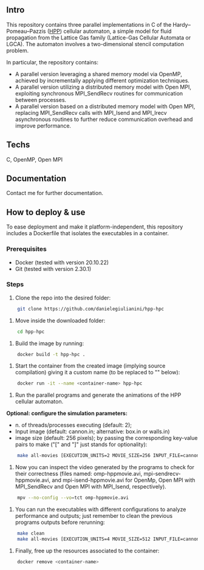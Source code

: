 ## Intro
This repository contains three parallel implementations in C of the Hardy–Pomeau–Pazzis ([HPP](https://scholar.google.com/scholar?hl=it&as_sdt=0%2C5&q=hpp+cellular+automaton&btnG=)) cellular automaton, a simple model for fluid propagation from the Lattice Gas family (Lattice-Gas Cellular Automata or LGCA). The automaton involves a two-dimensional stencil computation problem.

In particular, the repository contains:

- A parallel version leveraging a shared memory model via OpenMP, achieved by incrementally applying different optimization techniques.
- A parallel version utilizing a distributed memory model with Open MPI, exploiting synchronous MPI_SendRecv routines for communication between processes.
- A parallel version based on a distributed memory model with Open MPI, replacing MPI_SendRecv calls with MPI_Isend and MPI_Irecv asynchronous routines to further reduce communication overhead and improve performance.


## Techs
C, OpenMP, Open MPI


## Documentation
Contact me for further documentation.


## How to deploy & use
To ease deployment and make it platform-independent, this repository includes a Dockerfile that isolates the executables in a container.


### Prerequisites
- Docker (tested with version 20.10.22)
- Git (tested with version 2.30.1)

### Steps
1. Clone the repo into the desired folder:

```bash
    git clone https://github.com/danielegiulianini/hpp-hpc
```

1. Move inside the downloaded folder:

```bash
    cd hpp-hpc
```

1. Build the image by running:

```bash
    docker build -t hpp-hpc .
```

1. Start the container from the created image (implying source compilation) giving it a custom name (to be replaced to "<container-name>" below):

```bash
    docker run -it --name <container-name> hpp-hpc
```



1. Run the parallel programs and generate the animations of the HPP cellular automaton.

**Optional: configure the simulation parameters:**
- n. of threads/processes executing (default: 2);
- Input image (default: cannon.in; alternative: box.in or walls.in)
- image size (default: 256 pixels);
by passing the corresponding key-value pairs to make ("[" and "]" just stands for optionality): 

```bash
    make all-movies [EXECUTION_UNITS=2 MOVIE_SIZE=256 INPUT_FILE=cannon.in]
```

1. Now you can inspect the video generated by the programs to check for their correctness (files named: omp-hppmovie.avi, mpi-sendrecv-hppmovie.avi, and mpi-isend-hppmovie.avi for OpenMp, Open MPI with MPI_SendRecv and Open MPI with MPI_Isend, respectively).

```bash
    mpv --no-config --vo=tct omp-hppmovie.avi
```

1. You can run the executables with different configurations to analyze performance and outputs; just remember to clean the previous programs outputs before rerunning:

```bash
    make clean
    make all-movies [EXECUTION_UNITS=4 MOVIE_SIZE=512 INPUT_FILE=cannon.in]
```

1. Finally, free up the resources associated to the container:

```bash
    docker remove <container-name>
```

